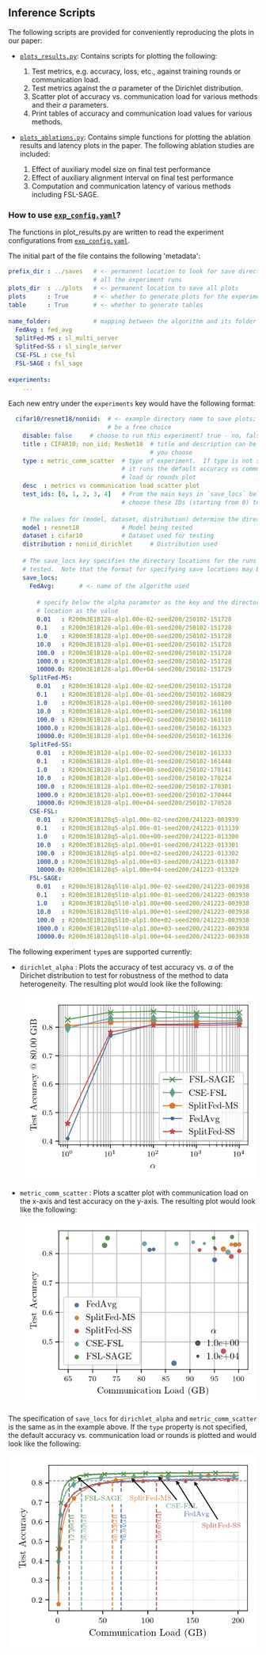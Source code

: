 ## Inference Scripts

The following scripts are provided for conveniently reproducing the plots in our
paper:

 - [`plots_results.py`](./plot_results.py): Contains scripts for plotting the
 following:
    1. Test metrics, e.g. accuracy, loss, etc., against training rounds or
    communication load.
    2. Test metrics against the $\alpha$ parameter of the Dirichlet distribution.
    3. Scatter plot of accuracy vs. communication load for various methods and
    their $\alpha$ parameters.
    4. Print tables of accuracy and communication load values for various
    methods.

 - [`plots_ablations.py`](./plot_ablations.py): Contains simple functions for
 plotting the ablation results and latency plots in the paper.  The following
 ablation studies are included:
    1. Effect of auxiliary model size on final test performance
    2. Effect of auxiliary alignment interval on final test performance
    3. Computation and communication latency of various methods including
    FSL-SAGE.

### How to use [`exp_config.yaml`](./exp_config.yaml)?

The functions in plot_results.py are written to read the experiment
configurations from [`exp_config.yaml`](./exp_config.yaml).

The initial part of the file contains the following 'metadata':
```yaml
prefix_dir : ../saves   # <- permanent location to look for save directories of
                        # all the experiment runs
plots_dir  : ../plots   # <- permanent location to save all plots
plots      : True       # <- whether to generate plots for the experiments below
table      : True       # <- whether to generate tables

name_folder:            # mapping between the algorithm and its folder name
  FedAvg : fed_avg
  SplitFed-MS : sl_multi_server
  SplitFed-SS : sl_single_server
  CSE-FSL : cse_fsl
  FSL-SAGE : fsl_sage

experiments:
    ...
```

Each new entry under the `experiments` key would have the following format:
```yaml
  cifar10/resnet18/noniid:  # <- example directory name to save plots; this can
                            # be a free choice
    disable: false     # choose to run this experiment? true - no, false - yes
    title : CIFAR10; non_iid; ResNet18  # title and description can be anything
                                        # you choose
    type : metric_comm_scatter  # type of experiment.  If type is not specified,
                                # it runs the default accuracy vs communication
                                # load or rounds plot
    desc  : metrics vs communication load scatter plot
    test_ids: [0, 1, 2, 3, 4]   # From the main keys in `save_locs` below,
                                # choose these IDs (starting from 0) to plot

    # The values for (model, dataset, distribution) determine the directory hierachy within ../saves to use for the save locations specified below
    model : resnet18            # Model being tested
    dataset : cifar10           # Dataset used for testing
    distribution : noniid_dirichlet     # Distribution used

    # The save_locs key specifies the directory locations for the runs being
    # tested.  Note that the format for specifying save locations may be different for each `type` of experiment
    save_locs:          
      FedAvg:       # <- name of the algorithm used

        # specify below the alpha parameter as the key and the directory
        # location as the value
        0.01   : R200m3E1B128-alp1.00e-02-seed200/250102-151728
        0.1    : R200m3E1B128-alp1.00e-01-seed200/250102-151728
        1.0    : R200m3E1B128-alp1.00e+00-seed200/250102-151728
        10.0   : R200m3E1B128-alp1.00e+01-seed200/250102-151728
        100.0  : R200m3E1B128-alp1.00e+02-seed200/250102-151728
        1000.0 : R200m3E1B128-alp1.00e+03-seed200/250102-151728
        10000.0: R200m3E1B128-alp1.00e+04-seed200/250102-151729
      SplitFed-MS:
        0.01   : R200m3E1B128-alp1.00e-02-seed200/250102-151728
        0.1    : R200m3E1B128-alp1.00e-01-seed200/250102-160829
        1.0    : R200m3E1B128-alp1.00e+00-seed200/250102-161100
        10.0   : R200m3E1B128-alp1.00e+01-seed200/250102-161108
        100.0  : R200m3E1B128-alp1.00e+02-seed200/250102-161110
        1000.0 : R200m3E1B128-alp1.00e+03-seed200/250102-161323
        10000.0: R200m3E1B128-alp1.00e+04-seed200/250102-161326
      SplitFed-SS:
        0.01   : R200m3E1B128-alp1.00e-02-seed200/250102-161333
        0.1    : R200m3E1B128-alp1.00e-01-seed200/250102-161448
        1.0    : R200m3E1B128-alp1.00e+00-seed200/250102-170141
        10.0   : R200m3E1B128-alp1.00e+01-seed200/250102-170214
        100.0  : R200m3E1B128-alp1.00e+02-seed200/250102-170301
        1000.0 : R200m3E1B128-alp1.00e+03-seed200/250102-170444
        10000.0: R200m3E1B128-alp1.00e+04-seed200/250102-170528
      CSE-FSL:
        0.01   : R200m3E1B128q5-alp1.00e-02-seed200/241223-003939
        0.1    : R200m3E1B128q5-alp1.00e-01-seed200/241223-013139
        1.0    : R200m3E1B128q5-alp1.00e+00-seed200/241223-013300
        10.0   : R200m3E1B128q5-alp1.00e+01-seed200/241223-013301
        100.0  : R200m3E1B128q5-alp1.00e+02-seed200/241223-013302
        1000.0 : R200m3E1B128q5-alp1.00e+03-seed200/241223-013307
        10000.0: R200m3E1B128q5-alp1.00e+04-seed200/241223-013329
      FSL-SAGE:
        0.01   : R200m3E1B128q5l10-alp1.00e-02-seed200/241223-003938
        0.1    : R200m3E1B128q5l10-alp1.00e-01-seed200/241223-003938
        1.0    : R200m3E1B128q5l10-alp1.00e+00-seed200/241223-003938
        10.0   : R200m3E1B128q5l10-alp1.00e+01-seed200/241223-003938
        100.0  : R200m3E1B128q5l10-alp1.00e+02-seed200/241223-003938
        1000.0 : R200m3E1B128q5l10-alp1.00e+03-seed200/241223-003938
        10000.0: R200m3E1B128q5l10-alp1.00e+04-seed200/241223-003938
```

The following experiment `type`s are supported currently:
 - `dirichlet_alpha` : Plots the accuracy of test accuracy vs. $\alpha$ of the
    Dirichet distribution to test for robustness of the method to data
    heterogeneity.  The resulting plot would look like the following:
    <div align="center">
    <img src="../img/test_acc_vs_dirichlet_alpha.png" alt="Example Dirichlet $\alpha$ plot"/>
    </div>


 - `metric_comm_scatter` : Plots a scatter plot with communication load on the
    x-axis and test accuracy on the y-axis.  The resulting plot would look like the following:
    <div align="center">
    <img src="../img/test_acc_vs_commload_scatter.png" alt="Example Accuracy vs. Communication Load scatter plot"/>
    </div>

The specification of `save_locs` for `dirichlet_alpha` and `metric_comm_scatter`
is the same as in the example above.  If the `type` property is not specified,
the default accuracy vs. communication load or rounds is plotted and would look
like the following:
<div align="center">
<img src="../img/test_acc_comm_load.png" alt="Example accuracy vs. communication load/rounds plot"/>
</div>
